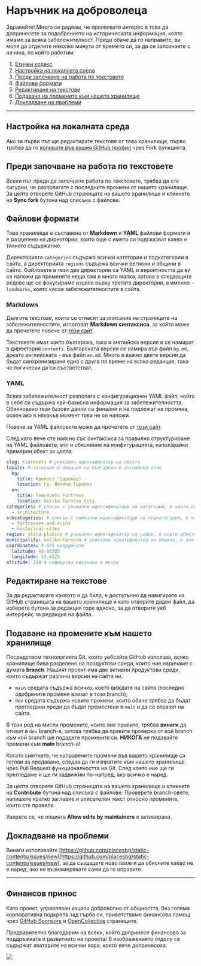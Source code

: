 # Наръчник на доброволеца

Здравейте! Много се радвам, че проявявате интерес в това да допринесете за подобрението на историческата информация, която имаме за всяка забележителност. Преди обаче да го направите, ви моля да отделите няколко минути от времето си, за да се запознаете с начина, по който работим:

1. [Етичен кодекс](./CODE_OF_CONDUCT.md)
1. [Настройка на локалната среда](#настройка-на-локалната-среда)
1. [Преди започване на работа по текстовете](#преди-започване-на-работа-по-текстовете)
1. [Файлови формати](#файлови-формати)
1. [Редактиране на текстове](#редактиране-на-текстове)
1. [Подаване на промените към нашето хранилище](#подаване-на-промените-към-нашето-хранилище)
1. [Докладване на проблеми](#докладване-на-проблеми)

---

## Настройка на локалната среда

Ако за първи път ще редактирате текстове от това хранилище, първо трябва да го [копирате във вашия GitHub профил](https://github.com/placesbg/static-contents/fork) чрез Fork функцията.

## Преди започване на работа по текстовете

Всеки път преди да започнете работа по текстовете, трябва да сте сигурни, че разполагате с последните промени от нашето хранилище. За целта отворете GitHub страницата на вашето хранилище и кликнете на **Sync fork** бутона над списъка с файлове.

## Файлови формати

Това хранилище е съставено от **Markdown** и **YAML** файлови формати и е разделено на директории, които още с името си подсказват какво е тяхното съдържание.

Директорията `categories` съдържа всички категории и подкатегории в сайта, а директорията `regions` съдържа всички региони и общини в сайта. Файловете в тези две директории са YAML и вероятността да ви се наложи да променяте нещо там е много малка, затова в следващите редове ще се фокусираме изцяло върху третата директория, а именно - `landmarks`, която касае забележителностите в сайта.

### Markdown

Дългите текстове, които се отнасят за описание на страниците на забележителностите, използват **Markdown синтаксиса**, за който може да прочетете повече от [този сайт](https://www.markdownguide.org/basic-syntax/).

Текстовете имат както българска, така и английска версия и се намират в директория `contents`. Българската версия се намира във файл `bg.md`, докато английската - във файл `en.md`. Много е важно двете версии да бъдат синхронизирани една с друга по време на всяка редакция, така че логически да си съответстват.

### YAML

Всяка забележителност разполага с конфигурационен YAML файл, който в себе си съдържа най-базисна информация за забележителността. Обикновено тези базови данни са финални и не подлежат на промяна, освен ако в някакъв момент това не се наложи.

Повече за YAML файловете може да прочетете от [този сайт](https://yaml.org/spec/1.2.2/).

След като вече сте наясно със синтаксиса за правилно структуриране на YAML файловете, ето и обяснение на конфигурацията, използвайки примерен обект за целта:

```yaml
slug: tsarevets # уникален идентификатор на обекта
locale: # заглавие и локация на български и английски език
  bg:
    title: Крепост "Царевец"
    location: гр. Велико Търново
  en:
    title: Tsarevets Fortress
    location: Veliko Tarnovo City
categories: # списък с уникални идентификатори на категории, в които обекта присъства
  - architecture
subcategories: # списък с уникални идентификатори на подкатегории, в които обекта присъства
  - fortresses-and-ruins
  - historical-sites
region: stara-planina # уникален идентификатор на район, в които обекта присъства
municipality: veliko-tarnovo # уникален идентификатор на община, в която обекта присъства
coordinates: # GPS координати
  latitude: 43.08385
  longitude: 25.6525
altitude: 210 # надморска височина в метри
```

## Редактиране на текстове

За да редактирате каквото и да било, е достатъчно да навигирате из GitHub страницата на вашето хранилище и като отворите даден файл, да изберете бутона за редакция горе вдясно, за да отворите уеб интерфейс за редакция на файла.

## Подаване на промените към нашето хранилище

Посредством технологията Git, която уебсайта GitHub използва, всяко хранилище бива разделено на продуктови среди, които ние наричаме с думата **branch**. Нашият проект има две активни продуктови среди, които съдържат различи версии на сайта ни.
- `main` средата съдържа всичко, което виждате на сайта (последно одобрените промени влизат в този branch);
- `dev` средата съдържа новите промени, които обаче трябва да бъдат прегледани преди да бъдат преместени в `main` и да се отразят на сайта.

В този ред на мисли промените, които вие правите, трябва **винаги** да отиват в `dev` branch-а, затова трябва да правите проверка от кой branch към кой branch ще подадете промените си. **НИКОГА** не подавайте промени към **main** branch-a!

Когато сметнете, че направените промени във вашето хранилище са готови за предаване, следва да ги изпратите към нашето хранилище чрез Pull Request функционалността на Git. След което ние ще ги прегледаме и ще ги задвижим по-напред, ако всичко е наред.

За целта отворете GitHub страницата на вашето хранилище и кликнете на **Contribute** бутона над списъка с файлове. Проверете branch-овете, напишете кратко заглавие и описателен текст относно промените, които сте правили.

Уверете се, че опцията **Allow edits by maintainers** е активирана.

## Докладване на проблеми

Винаги използвайте [https://github.com/placesbg/static-contents/issues/new](https://github.com/placesbg/static-contents/issues/new), за да създадете ново issue и да обясните какво не е наред, ако не възнамерявате сами да го оправите.

---

## Финансов принос

Като проект, управляван изцяло доброволно от общността, без голяма корпоративна подкрепа зад гърба си, приветстваме финансова помощ чрез [GitHub Sponsors](https://github.com/sponsors/placesbg) и [OpenCollective](https://opencollective.com/placesbg) страниците.

Предварително благодарим на всеки, който допринесе финансово за поддръжката и развитието на проекта! В изображението отдолу се съдържат аватарите на всички хора, които вече допринесоха.

<a href="https://opencollective.com/placesbg"><img src="https://opencollective.com/placesbg/contributors.svg?width=890" /></a>
